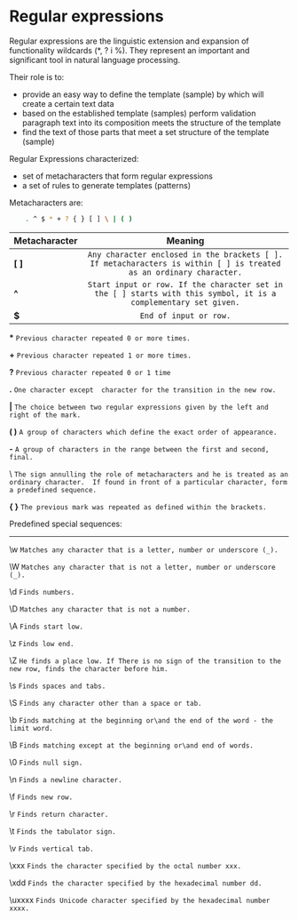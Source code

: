 Regular expressions
===================


Regular expressions are the linguistic extension and expansion of functionality wildcards (*, ? i %). They represent an important and significant tool in natural language processing.

Their role is to:
 - provide an easy way to define the template (sample) by which will create a certain text data
 - based on the established template (samples) perform validation paragraph text into its composition meets the structure of the template
 - find the text of those parts that meet a set structure of the template (sample)

Regular Expressions characterized:
 - set of metacharacters that form regular expressions
 - a set of rules to generate templates (patterns)




Metacharacters are:

```bash
    . ^ $ * + ? { } [ ] \ | ( )
```

| Metacharacter     | Meaning       |
|--------|:----------------------------------------------------------------------------------------------------------------------------------------------------------:|
| **[ ]**| `Any character enclosed in the brackets [ ]. If metacharacters is within [ ] is treated as an ordinary character.`|
| **^** |`Start input or row. If the character set in the [ ] starts with this symbol, it is a complementary set given.`|
| **$** |`End of input or row.`|

**\*** `Previous character repeated 0 or more times.`

**+** `Previous character repeated 1 or more times.`

**?** `Previous character repeated 0 or 1 time`

**.** `One character except  character for the transition in the new row.`

**|** `The choice between two regular expressions given by the left and right of the mark.`

**( )** `A group of characters which define the exact order of appearance.`

**-** `A group of characters in the range between the first and second, final.`

\ `The sign annulling the role of metacharacters and he is treated as an ordinary character.  If found in front of a particular character, form a predefined sequence.`

**{ }** `The previous mark was repeated as defined within the brackets.`




Predefined special sequences:
_____________________________

\w `Matches any character that is a letter, number or underscore (_).`

\W  `Matches any character that is not a letter, number or underscore (_).`

\d `Finds numbers.`

\D `Matches any character that is not a number.`

\A `Finds start low.`

\z `Finds low end.`

\Z `He finds a place low. If There is no sign of the transition to the new row, finds the character before him.`

\s `Finds spaces and tabs.`

\S `Finds any character other than a space or tab.`

\b `Finds matching at the beginning or\and the end of the word - the limit word.`

\B `Finds matching except at the beginning or\and end of words.`

\0 `Finds null sign.`

\n `Finds a newline character.`

\f `Finds new row.`

\r `Finds return character.`

\t `Finds the tabulator sign.`

\v `Finds vertical tab.`

\xxx `Finds the character specified by the octal number xxx.`

\xdd `Finds the character specified by the hexadecimal number dd.`

\uxxxx `Finds Unicode character specified by the hexadecimal number xxxx.`
